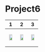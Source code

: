 # Project6

|1|2|3|
|---|---|---|
|<p align="center"><img src = "https://user-images.githubusercontent.com/97438155/221566421-76b209d2-35a9-4b5d-8b40-f4bf02548505.png" width="70%" height="70%"></p>|<p align="center"><img src = "https://user-images.githubusercontent.com/97438155/221566440-e3476295-9edc-4eb5-ba9c-39fe9ca0b23d.png" width="70%" height="70%"></p>|<p align="center"><img src = "https://user-images.githubusercontent.com/97438155/221566446-f5283974-98bf-4231-8449-099bb4a30288.png" width="70%" height="70%"></p>|
